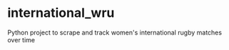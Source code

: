 # international_wru
Python project to scrape and track women's international rugby matches over time
